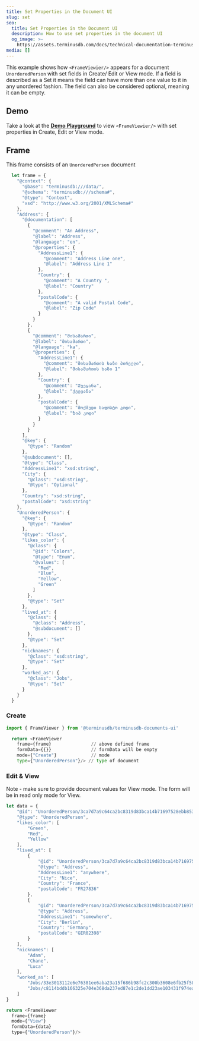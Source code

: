 ```yaml
---
title: Set Properties in the Document UI
slug: set
seo:
  title: Set Properties in the Document UI
  description: How to use set properties in the document UI
  og_image: >-
    https://assets.terminusdb.com/docs/technical-documentation-terminuscms-og.png
media: []
---
```


This example shows how `<FrameViewier/>` appears for a document `UnorderedPerson` with set fields in Create/ Edit or View mode. If a field is described as a Set it means the field can have more than one value to it in any unordered fashion. The field can also be considered optional, meaning it can be empty.

## Demo

Take a look at the [**Demo Playground**](https://documents-ui-playground.terminusdb.com/Set) to view `<FrameViewier/>` with set properties in Create, Edit or View mode.

## Frame

This frame consists of an `UnorderedPerson` document

```javascript
  let frame = {
    "@context": {
      "@base": "terminusdb:///data/",
      "@schema": "terminusdb:///schema#",
      "@type": "Context",
      "xsd": "http://www.w3.org/2001/XMLSchema#"
    },
    "Address": {
      "@documentation": [
        {
          "@comment": "An Address",
          "@label": "Address",
          "@language": "en",
          "@properties": {
            "AddressLine1": {
              "@comment": "Address Line one",
              "@label": "Address Line 1"
            },
            "Country": {
              "@comment": "A Country ",
              "@label": "Country"
            },
            "postalCode": {
              "@comment": "A valid Postal Code",
              "@label": "Zip Code"
            }
          }
        },
        {
          "@comment": "მისამართი",
          "@label": "მისამართი",
          "@language": "ka",
          "@properties": {
            "AddressLine1": {
              "@comment": "მისამართის ხაზი პირველი",
              "@label": "მისამართის ხაზი 1"
            },
            "Country": {
              "@comment": "Ქვეყანა",
              "@label": "ქვეყანა"
            },
            "postalCode": {
              "@comment": "მოქმედი საფოსტო კოდი",
              "@label": "Ზიპ კოდი"
            }
          }
        }
      ],
      "@key": {
        "@type": "Random"
      },
      "@subdocument": [],
      "@type": "Class",
      "AddressLine1": "xsd:string",
      "City": {
        "@class": "xsd:string",
        "@type": "Optional"
      },
      "Country": "xsd:string",
      "postalCode": "xsd:string"
    },
    "UnorderedPerson": {
      "@key": {
        "@type": "Random"
      },
      "@type": "Class",
      "likes_color": {
        "@class": {
          "@id": "Colors",
          "@type": "Enum",
          "@values": [
            "Red",
            "Blue",
            "Yellow",
            "Green"
          ]
        },
        "@type": "Set"
      },
      "lived_at": {
        "@class": {
          "@class": "Address",
          "@subdocument": []
        },
        "@type": "Set"
      },
      "nicknames": {
        "@class": "xsd:string",
        "@type": "Set"
      },
      "worked_as": {
        "@class": "Jobs",
        "@type": "Set"
      }
    }
  }
```

### Create

```python
import { FrameViewer } from '@terminusdb/terminusdb-documents-ui'

  return <FrameViewer
    frame={frame}               // above defined frame          
    formData={{}}               // formData will be empty
    mode={"Create"}             // mode 
    type={"UnorderedPerson"}/> // type of document 
```

### Edit & View

Note - make sure to provide document values for View mode. The form will be in read only mode for View.

```javascript
let data = {
    "@id": "UnorderedPerson/3ca7d7a9c64ca2bc8319d83bca14b71697528ebb8536024e3e1795cbd049acdf",
    "@type": "UnorderedPerson",
    "likes_color": [
        "Green",
        "Red",
        "Yellow"
    ],
    "lived_at": [
        {
            "@id": "UnorderedPerson/3ca7d7a9c64ca2bc8319d83bca14b71697528ebb8536024e3e1795cbd049acdf/lived_at/Address/4f4fdae34ab4fa3b6297750917503a7137f75dc11589792de707e7a6d3502db3",
            "@type": "Address",
            "AddressLine1": "anywhere",
            "City": "Nice", 
            "Country": "France",
            "postalCode": "FR27836"
        },
        {
            "@id": "UnorderedPerson/3ca7d7a9c64ca2bc8319d83bca14b71697528ebb8536024e3e1795cbd049acdf/lived_at/Address/7aaeeb6b983710a0adbc75de8f7d8104278df427124beadc6644b35b9d6c30af",
            "@type": "Address",
            "AddressLine1": "somewhere",
            "City": "Berlin", 
            "Country": "Germany",
            "postalCode": "GER02398"
        }
    ],
    "nicknames": [
        "Adam",
        "Chane",
        "Luca"
    ],
    "worked_as": [
        "Jobs/33e3013112e6e76381ee6aba23a15f686b98fc2c300b3608e6fb25f585d93d24",
        "Jobs/c8114bddb166325e704e368da237ed87e1c2de1dd23ae103431f974eaeefbbda"
    ]
}

return <FrameViewer
  frame={frame}
  mode={"View"}
  formData={data}
  type={"UnorderedPerson"}/>
```